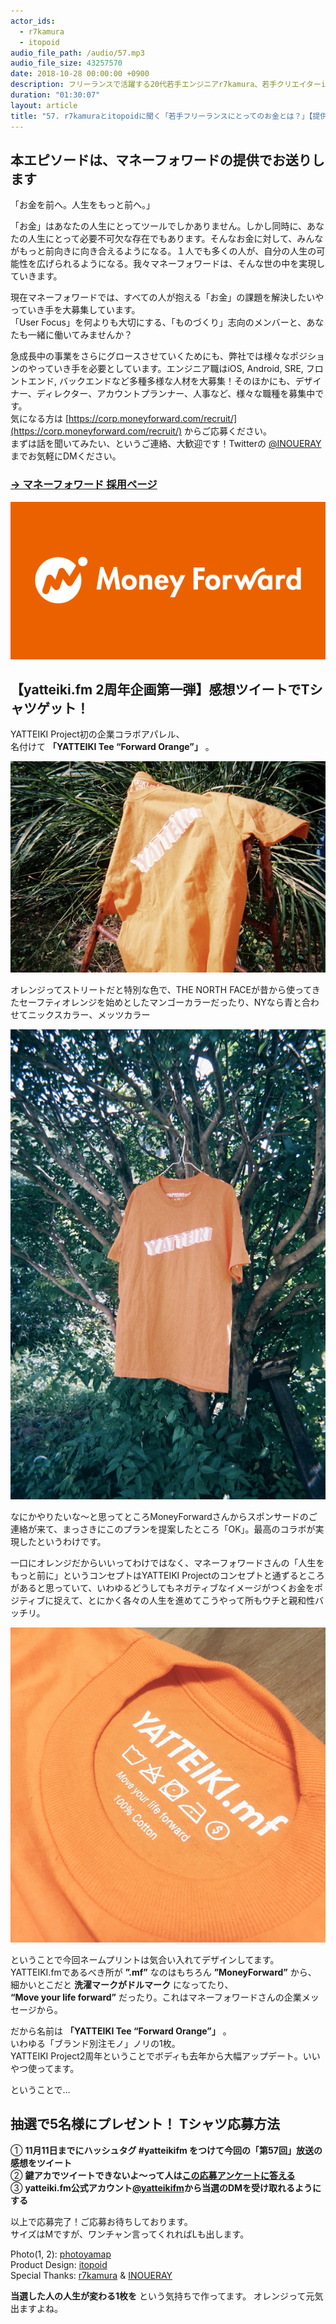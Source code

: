 ```yaml
---
actor_ids:
  - r7kamura
  - itopoid
audio_file_path: /audio/57.mp3
audio_file_size: 43257570
date: 2018-10-28 00:00:00 +0900
description: フリーランスで活躍する20代若手エンジニアr7kamura、若手クリエイターitopoid。ちょうど年齢的にキャリアの分かれ目が近づく2人。「自分にとってお金とはどういう存在？」「仕事上で大切にすべきUserFocusとは？」「そもそも、ものづくりで大事にしなくちゃいけないことは？」について話しました。普段ならちょっと話しづらい話題、全部盛りでお送りします。ちなみにさり気なくyatteiki.fmは2周年を迎えました。今回を皮切りに、年末まで企画をドカドカやっていきます。おたのしみに。
duration: "01:30:07"
layout: article
title: "57. r7kamuraとitopoidに聞く「若手フリーランスにとってのお金とは？」【提供:マネーフォワード】"
---
```


## 本エピソードは、マネーフォワードの提供でお送りします

「お金を前へ。人生をもっと前へ。」  
  
「お金」はあなたの人生にとってツールでしかありません。しかし同時に、あなたの人生にとって必要不可欠な存在でもあります。そんなお金に対して、みんながもっと前向きに向き合えるようになる。１人でも多くの人が、自分の人生の可能性を広げられるようになる。我々マネーフォワードは、そんな世の中を実現していきます。  
  
現在マネーフォワードでは、すべての人が抱える「お金」の課題を解決したいやっていき手を大募集しています。  
「User Focus」を何よりも大切にする、「ものづくり」志向のメンバーと、あなたも一緒に働いてみませんか？  
  
急成長中の事業をさらにグロースさせていくためにも、弊社では様々なポジションのやっていき手を必要としています。エンジニア職はiOS, Android, SRE, フロントエンド, バックエンドなど多種多様な人材を大募集！そのほかにも、デザイナー、ディレクター、アカウントプランナー、人事など、様々な職種を募集中です。  
気になる方は [https://corp.moneyforward.com/recruit/](https://corp.moneyforward.com/recruit/) からご応募ください。  
まずは話を聞いてみたい、というご連絡、大歓迎です！Twitterの [@INOUERAY](https://twitter.com/INOUERAY) までお気軽にDMください。  
### [→ マネーフォワード 採用ページ](https://corp.moneyforward.com/recruit/)

![MoneyForward](/images/slideshows/57/Logo_MoneyForward_600300.png )


## 【yatteiki.fm 2周年企画第一弾】感想ツイートでTシャツゲット！

YATTEIKI Project初の企業コラボアパレル、  
名付けて **「YATTEIKI Tee “Forward Orange”」** 。  
  
![MoneyForward](/images/slideshows/57/tee1.png )
  
オレンジってストリートだと特別な色で、THE NORTH FACEが昔から使ってきたセーフティオレンジを始めとしたマンゴーカラーだったり、NYなら青と合わせてニックスカラー、メッツカラー  
  
![MoneyForward](/images/slideshows/57/tee2.png )

なにかやりたいな〜と思ってところMoneyForwardさんからスポンサードのご連絡が来て、まっさきにこのプランを提案したところ「OK」。最高のコラボが実現したというわけです。  
  
一口にオレンジだからいいってわけではなく、マネーフォワードさんの「人生をもっと前に」というコンセプトはYATTEIKI Projectのコンセプトと通ずるところがあると思っていて、いわゆるどうしてもネガティブなイメージがつくお金をポジティブに捉えて、とにかく各々の人生を進めてこうやって所もウチと親和性バッチリ。  
  
![MoneyForward](/images/slideshows/57/tee3.png )

ということで今回ネームプリントは気合い入れてデザインしてます。  
YATTEIKI.fmであるべき所が **”.mf”** なのはもちろん **”MoneyForward”** から、  
細かいとこだと **洗濯マークがドルマーク** になってたり、  
**“Move your life forward”** だったり。これはマネーフォワードさんの企業メッセージから。  
  
だから名前は **「YATTEIKI Tee “Forward Orange”」** 。  
いわゆる「ブランド別注モノ」ノリの1枚。  
YATTEIKI Project2周年ということでボディも去年から大幅アップデート。いいやつ使ってます。  
  
ということで…  

## 抽選で5名様にプレゼント！ Tシャツ応募方法
①	**11月11日までにハッシュタグ #yatteikifm をつけて今回の「第57回」放送の感想をツイート**  
②	**鍵アカでツイートできないよ〜って人は[この応募アンケートに答える](https://goo.gl/forms/nrDiEGffd9FQPjfp2)**  
③	**yatteiki.fm公式アカウント[@yatteikifm](https://twitter.com/yatteikifm)から当選のDMを受け取れるようにする**  
  
以上で応募完了！ご応募お待ちしております。    
サイズはMですが、ワンチャン言ってくれればLも出します。 

Photo(1, 2): [photoyamap](https://www.instagram.com/photoyamap/)  
Product Design: [itopoid](https://twitter.com/itopoid)  
Special Thanks: [r7kamura](https://twitter.com/r7akamura) & [INOUERAY](https://twitter.com/INOUERAY)  
  
**当選した人の人生が変わる1枚を** という気持ちで作ってます。
オレンジって元気出ますよね。  



